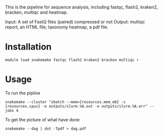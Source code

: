 This is the pipeline for sequence analysis, including fastqc, flash2, kraken2, bracken, multiqc and heatmap.

Input:	A set of FastQ files (paired) compressed or not
Output:	multiqc report, an HTML file;
        taxonomy heatmap, a pdf file.

# Installation
```
module load snakemake fastqc flash2 kraken2 bracken multiqc r
```

# Usage
To run the pipline
```
snakemake --cluster "sbatch --mem={resources.mem_mb} -c {resources.cpus} -o outputs/slurm.%A.out -e outputs/slurm.%A.err" --jobs 4
```
To get the picture of what have done

```
snakemake --dag | dot -Tpdf > dag.pdf
